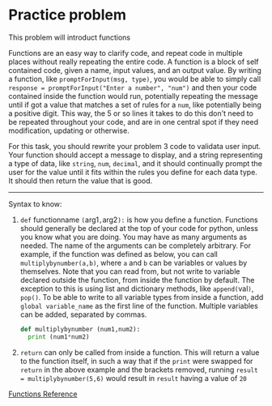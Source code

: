 # Practice problem
 

This problem will introduct functions

Functions are an easy way to clarify code, and repeat code in multiple places without really repeating the entire code. A function is a block of self contained code, given a name, input values, and an output value. By writing a function, like `promptForInput(msg, type)`, you would be able to simply call `response = promptForInput("Enter a number", "num")` and then your code contained inside the function would run, potentially repeating the message until if got a value that matches a set of rules for a `num`, like potentially being a positive digit. This way, the 5 or so lines it takes to do this don't need to be repeated throughout your code, and are in one central spot if they need modification, updating or otherwise.

For this task, you should rewrite your problem 3 code to validata user input. Your function should accept a message to display, and a string representing a type of data, like `string`, `num`, `decimal`, and it should continually prompt the user for the value until it fits within the rules you define for each data type. It should then return the value that is good.

---
Syntax to know:

1. `def` functionname `(`arg1`,`arg2`):` is how you define a function. Functions should generally be declared at the top of your code for python, unless you know what you are doing. You may have as many arguments as needed. The name of the arguments can be completely arbitrary. For example, if the function was defined as below, you can call `multiplybynumber(a,b)`, where `a` and `b` can be variables or values by themselves. Note that you can read from, but not write to variable declared outside the function, from inside the function by default. The exception to this is using list and dictionary methods, like `append(`val`)`, `pop()`. To be able to write to all variable types from inside a function, add `global variable_name` as the first line of the function. Multiple variables can be added, separated by commas. 
   ```python 
   def multiplybynumber (num1,num2):
     print (num1*num2)
      ```
2. `return` can only be called from inside a function. This will return a value to the function itself, in such a way that if the `print` were swapped for `return` in the above example and the brackets removed, running `result = multiplybynumber(5,6)` would result in `result` having a value of `20`

[Functions Reference](https://www.w3schools.com/python/python_functions.asp)